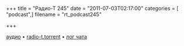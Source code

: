 +++
title = "Радио-Т 245"
date = "2011-07-03T02:17:00"
categories = [ "podcast",]
filename = "rt_podcast245"

+++

[аудио](https://archive.rucast.net/radio-t/media/rt_podcast245.mp3) • [radio-t.torrent](http://www.radio-t.com/torrents/rt_podcast245.mp3.torrent) • [лог чата](http://chat.radio-t.com/logs/radio-t-245.html)<audio src="https://archive.rucast.net/radio-t/media/rt_podcast245.mp3" preload="none"></audio>